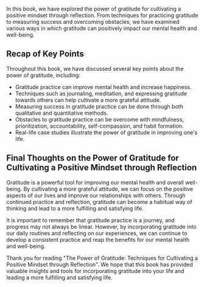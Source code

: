 
In this book, we have explored the power of gratitude for cultivating a positive mindset through reflection. From techniques for practicing gratitude to measuring success and overcoming obstacles, we have examined various ways in which gratitude can positively impact our mental health and well-being.

Recap of Key Points
-------------------

Throughout this book, we have discussed several key points about the power of gratitude, including:

* Gratitude practice can improve mental health and increase happiness.
* Techniques such as journaling, meditation, and expressing gratitude towards others can help cultivate a more grateful attitude.
* Measuring success in gratitude practice can be done through both qualitative and quantitative methods.
* Obstacles to gratitude practice can be overcome with mindfulness, prioritization, accountability, self-compassion, and habit formation.
* Real-life case studies illustrate the power of gratitude in improving one's life.

Final Thoughts on the Power of Gratitude for Cultivating a Positive Mindset through Reflection
----------------------------------------------------------------------------------------------

Gratitude is a powerful tool for improving our mental health and overall well-being. By cultivating a more grateful attitude, we can focus on the positive aspects of our lives and improve our relationships with others. Through continued practice and reflection, gratitude can become a habitual way of thinking and lead to a more fulfilling and satisfying life.

It is important to remember that gratitude practice is a journey, and progress may not always be linear. However, by incorporating gratitude into our daily routines and reflecting on our experiences, we can continue to develop a consistent practice and reap the benefits for our mental health and well-being.

Thank you for reading "The Power of Gratitude: Techniques for Cultivating a Positive Mindset through Reflection". We hope that this book has provided valuable insights and tools for incorporating gratitude into your life and leading a more fulfilling and satisfying life.
